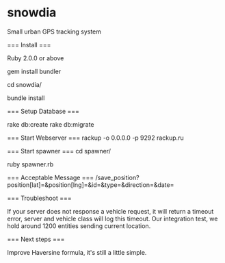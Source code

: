 # snowdia
Small urban GPS tracking system

=== Install ===

Ruby 2.0.0 or above

gem install bundler

cd snowdia/

bundle install

=== Setup Database ===

rake db:create
rake db:migrate

=== Start Webserver ===
rackup -o 0.0.0.0 -p 9292 rackup.ru

=== Start spawner ===
cd spawner/

ruby spawner.rb <number of entities> <server>

=== Acceptable Message ===
<server>/save_position?position[lat]=<value>&position[lng]=<value>&id=<value>&type=<value>&direction=<value>&date=<value>

=== Troubleshoot ===

If your server does not response a vehicle request, it will return a timeout error, server and vehicle class will log
this timeout.
Our integration test, we hold around 1200 entities sending current location.

=== Next steps ===

Improve Haversine formula, it's still a little simple.
